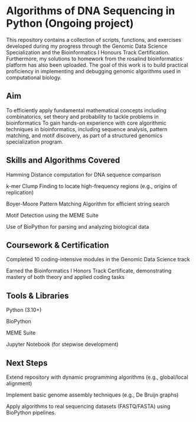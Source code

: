 # Algorithms of DNA Sequencing in Python (Ongoing project)
This repository contains a collection of scripts, functions, and exercises developed during my progress through the Genomic Data Science Specialization and the Bioinformatics I Honours Track Certification. Furthermore, my solutions to homework from the rosalind bioinformatics platform has also been uploaded. The goal of this work is to build practical proficiency in implementing and debugging genomic algorithms used in computational biology.
## Aim
To efficiently apply fundamental mathematical concepts including combinatorics, set theory and probability to tackle problems in bioinformatics
To gain hands-on experience with core algorithmic techniques in bioinformatics, including sequence analysis, pattern matching, and motif discovery, as part of a structured genomics specialization program.
## Skills and Algorithms Covered
Hamming Distance computation for DNA sequence comparison

k-mer Clump Finding to locate high-frequency regions (e.g., origins of replication)

Boyer-Moore Pattern Matching Algorithm for efficient string search

Motif Detection using the MEME Suite

Use of BioPython for parsing and analyzing biological data
## Coursework & Certification
Completed 10 coding-intensive modules in the Genomic Data Science track

Earned the Bioinformatics I Honors Track Certificate, demonstrating mastery of both theory and applied coding tasks
## Tools & Libraries
Python (3.10+)

BioPython

MEME Suite

Jupyter Notebook (for stepwise development)
## Next Steps
Extend repository with dynamic programming algorithms (e.g., global/local alignment)

Implement basic genome assembly techniques (e.g., De Bruijn graphs)

Apply algorithms to real sequencing datasets (FASTQ/FASTA) using BioPython pipelines.
